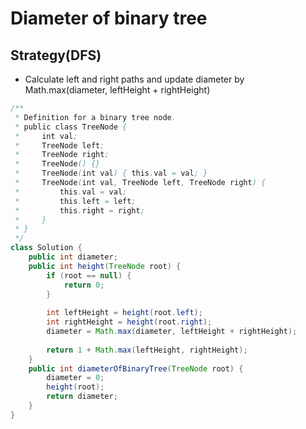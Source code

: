 # Diameter of binary tree

## Strategy(DFS)

* Calculate left and right paths and update diameter by Math.max(diameter, leftHeight + rightHeight)



```java
/**
 * Definition for a binary tree node.
 * public class TreeNode {
 *     int val;
 *     TreeNode left;
 *     TreeNode right;
 *     TreeNode() {}
 *     TreeNode(int val) { this.val = val; }
 *     TreeNode(int val, TreeNode left, TreeNode right) {
 *         this.val = val;
 *         this.left = left;
 *         this.right = right;
 *     }
 * }
 */
class Solution {
    public int diameter;
    public int height(TreeNode root) {
        if (root == null) {
            return 0;
        }
        
        int leftHeight = height(root.left);
        int rightHeight = height(root.right);
        diameter = Math.max(diameter, leftHeight + rightHeight);
        
        return 1 + Math.max(leftHeight, rightHeight);
    }
    public int diameterOfBinaryTree(TreeNode root) {
        diameter = 0;
        height(root);
        return diameter;
    }
}
```
